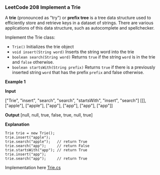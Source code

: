 ### LeetCode 208 Implement a Trie

A **trie** (pronounced as "try") or  **prefix tree**  is a tree data structure used to efficiently store and retrieve keys in a dataset of strings. There are various applications of this data structure, such as autocomplete and spellchecker.

Implement the Trie class: 
 * ```Trie()``` Initializes the trie object
 * ```void insert(String word)``` Inserts the string word into the trie
 * ```boolean search(String word)``` Returns ```true``` if the string ```word``` is in the trie and ```false``` otherwise.
 * ```boolean startsWith(String prefix)``` Returns ```true``` if there is a previously inserted string ```word``` that has the prefix ```prefix``` and false otherwise.

 **Example 1**

**Input**

["Trie", "insert", "search", "search", "startsWith", "insert", "search"]
[[], ["apple"], ["apple"], ["app"], ["app"], ["app"], ["app"]]

**Output**
[null, null, true, false, true, null, true]

**Explanation**

```
Trie trie = new Trie();
trie.insert("apple");
trie.search("apple");   // return True
trie.search("app");     // return False
trie.startsWith("app"); // return True
trie.insert("app");
trie.search("app");     // return True
```

Implementation here [Trie.cs](/Trie.cs)